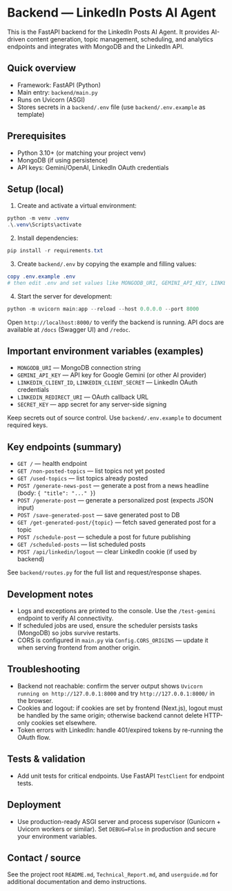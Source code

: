 # Backend — LinkedIn Posts AI Agent

This is the FastAPI backend for the LinkedIn Posts AI Agent. It provides AI-driven content generation, topic management, scheduling, and analytics endpoints and integrates with MongoDB and the LinkedIn API.

## Quick overview
- Framework: FastAPI (Python)
- Main entry: `backend/main.py`
- Runs on Uvicorn (ASGI)
- Stores secrets in a `backend/.env` file (use `backend/.env.example` as template)

## Prerequisites
- Python 3.10+ (or matching your project venv)
- MongoDB (if using persistence)
- API keys: Gemini/OpenAI, LinkedIn OAuth credentials

## Setup (local)

1. Create and activate a virtual environment:

```powershell
python -m venv .venv
.\.venv\Scripts\activate
```

2. Install dependencies:

```powershell
pip install -r requirements.txt
```

3. Create `backend/.env` by copying the example and filling values:

```powershell
copy .env.example .env
# then edit .env and set values like MONGODB_URI, GEMINI_API_KEY, LINKEDIN_CLIENT_ID, etc.
```

4. Start the server for development:

```powershell
python -m uvicorn main:app --reload --host 0.0.0.0 --port 8000
```

Open `http://localhost:8000/` to verify the backend is running. API docs are available at `/docs` (Swagger UI) and `/redoc`.

## Important environment variables (examples)
- `MONGODB_URI` — MongoDB connection string
- `GEMINI_API_KEY` — API key for Google Gemini (or other AI provider)
- `LINKEDIN_CLIENT_ID`, `LINKEDIN_CLIENT_SECRET` — LinkedIn OAuth credentials
- `LINKEDIN_REDIRECT_URI` — OAuth callback URL
- `SECRET_KEY` — app secret for any server-side signing

Keep secrets out of source control. Use `backend/.env.example` to document required keys.

## Key endpoints (summary)
- `GET /` — health endpoint
- `GET /non-posted-topics` — list topics not yet posted
- `GET /used-topics` — list topics already posted
- `POST /generate-news-post` — generate a post from a news headline (body: `{ "title": "..." }`)
- `POST /generate-post` — generate a personalized post (expects JSON input)
- `POST /save-generated-post` — save generated post to DB
- `GET /get-generated-post/{topic}` — fetch saved generated post for a topic
- `POST /schedule-post` — schedule a post for future publishing
- `GET /scheduled-posts` — list scheduled posts
- `POST /api/linkedin/logout` — clear LinkedIn cookie (if used by backend)

See `backend/routes.py` for the full list and request/response shapes.

## Development notes
- Logs and exceptions are printed to the console. Use the `/test-gemini` endpoint to verify AI connectivity.
- If scheduled jobs are used, ensure the scheduler persists tasks (MongoDB) so jobs survive restarts.
- CORS is configured in `main.py` via `Config.CORS_ORIGINS` — update it when serving frontend from another origin.

## Troubleshooting
- Backend not reachable: confirm the server output shows `Uvicorn running on http://127.0.0.1:8000` and try `http://127.0.0.1:8000/` in the browser.
- Cookies and logout: if cookies are set by frontend (Next.js), logout must be handled by the same origin; otherwise backend cannot delete HTTP-only cookies set elsewhere.
- Token errors with LinkedIn: handle 401/expired tokens by re-running the OAuth flow.

## Tests & validation
- Add unit tests for critical endpoints. Use FastAPI `TestClient` for endpoint tests.

## Deployment
- Use production-ready ASGI server and process supervisor (Gunicorn + Uvicorn workers or similar). Set `DEBUG=False` in production and secure your environment variables.

## Contact / source
See the project root `README.md`, `Technical_Report.md`, and `userguide.md` for additional documentation and demo instructions.
